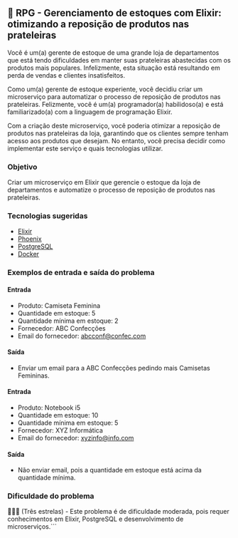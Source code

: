 ## 🎲 RPG - Gerenciamento de estoques com Elixir: otimizando a reposição de produtos nas prateleiras  

Você é um(a) gerente de estoque de uma grande loja de departamentos que está tendo dificuldades em manter suas prateleiras abastecidas com os produtos mais populares. Infelizmente, esta situação está resultando em perda de vendas e clientes insatisfeitos.

Como um(a) gerente de estoque experiente, você decidiu criar um microserviço para automatizar o processo de reposição de produtos nas prateleiras. Felizmente, você é um(a) programador(a) habilidoso(a) e está familiarizado(a) com a linguagem de programação Elixir.

Com a criação deste microserviço, você poderia otimizar a reposição de produtos nas prateleiras da loja, garantindo que os clientes sempre tenham acesso aos produtos que desejam. No entanto, você precisa decidir como implementar este serviço e quais tecnologias utilizar.

### Objetivo
Criar um microserviço em Elixir que gerencie o estoque da loja de departamentos e automatize o processo de reposição de produtos nas prateleiras.

### Tecnologias sugeridas
- [Elixir](https://elixir-lang.org/)
- [Phoenix](https://www.phoenixframework.org/)
- [PostgreSQL](https://www.postgresql.org/)
- [Docker](https://www.docker.com/)

### Exemplos de entrada e saída do problema

#### Entrada
- Produto: Camiseta Feminina
- Quantidade em estoque: 5
- Quantidade mínima em estoque: 2
- Fornecedor: ABC Confecções
- Email do fornecedor: abcconf@confec.com

#### Saída
- Enviar um email para a ABC Confecções pedindo mais Camisetas Femininas.

#### Entrada
- Produto: Notebook i5
- Quantidade em estoque: 10
- Quantidade mínima em estoque: 5
- Fornecedor: XYZ Informática
- Email do fornecedor: xyzinfo@info.com

#### Saída
- Não enviar email, pois a quantidade em estoque está acima da quantidade mínima.

### Dificuldade do problema
🌟🌟🌟 (Três estrelas) - Este problema é de dificuldade moderada, pois requer conhecimentos em Elixir, PostgreSQL e desenvolvimento de microserviços.```